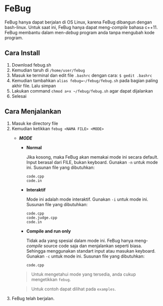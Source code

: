# FeBug

FeBug hanya dapat berjalan di OS Linux, karena FeBug dibangun dengan bash-linux. Untuk saat ini, FeBug hanya dapat meng-*compile* bahasa c++11. FeBug membantu dalam men-*debug* program anda tanpa mengubah kode program.

## Cara Install
1. Download febug.sh
2. Kemudian taruh di ```/home/user/febug```
3. Masuk ke terminal dan edit file ```.bashrc``` dengan cara:
  ```$ gedit .bashrc```
4. Kemudian tambahkan ```alias febug=~/febug/febug.sh``` pada bagian paling akhir file. Lalu simpan
5. Lakukan command ```chmod a+x ~/febug/febug.sh``` agar dapat dijalankan
6. Selesai

## Cara Menjalankan
1. Masuk ke directory file
2. Kemudian ketikkan ```febug <NAMA FILE> <MODE>``` 
   - ***MODE***
      - **Normal**
      
        Jika <MODE> kosong, maka FeBug akan memakai mode ini secara default. Input berasal dari FILE, bukan keyboard. Gunakan ```-n``` untuk mode ini. Susunan file yang dibutuhkan:
         ```
         code.cpp
         code.in
         ```
      - **Interaktif**
      
        Mode ini adalah mode interaktif. Gunakan ```-i``` untuk mode ini. Susunan file yang dibutuhkan:
         ```
         code.cpp
         code.judge.cpp
         code.in
         ```
      - **Compile and run only**
        
        Tidak ada yang spesial dalam mode ini. FeBug hanya meng-*compile* source code saja dan menjalankan seperti biasa. Sehingga menggunakan standart input atau masukan keyboard. Gunakan ```-c``` untuk mode ini. Susunan file yang dibutuhkan:
        ```
        code.cpp
        ```
        
     > Untuk mengetahui mode yang tersedia, anda cukup mengetikkan ```febug```.
     
     > Untuk contoh dapat dilihat pada ```examples```.
3. FeBug telah berjalan.
